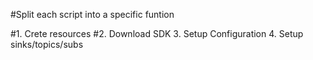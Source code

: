 
#Split each script into a specific funtion

#1. Crete resources
#2. Download SDK
3. Setup Configuration
4. Setup sinks/topics/subs

